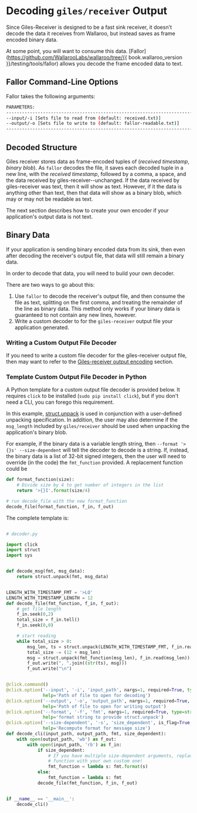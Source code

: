 # Decoding `giles/receiver` Output

Since Giles-Receiver is designed to be a fast sink receiver, it doesn't decode the data it receives from Wallaroo, but instead saves as frame encoded binary data.

At some point, you will want to consume this data. [Fallor](https://github.com/WallarooLabs/wallaroo/tree/{{ book.wallaroo_version }}/testing/tools/fallor) allows you decode the frame encoded data to text.

## Fallor Command-Line Options

Fallor takes the following arguments:

```bash
PARAMETERS:
-------------------------------------------------------------------------------
--input/-i [Sets file to read from (default: received.txt)]
--output/-o [Sets file to write to (default: fallor-readable.txt)]
-------------------------------------------------------------------------------
```

## Decoded Structure

Giles receiver stores data as frame-encoded tuples of (_received timestamp_, _binary blob_). As `fallor` decodes the file, it saves each decoded tuple in a new line, with the _received timestamp_, followed by a comma, a space, and the data received by giles-receiver--unchanged.
If the data received by giles-receiver was text, then it will show as text. However, if it the data is anything other than text, then that data will show as a binary blob, which may or may not be readable as text.

The next section describes how to create your own encoder if your application's output data is not text.

## Binary Data

If your application is sending binary encoded data from its sink, then even after decoding the receiver's output file, that data will still remain a binary data.

In order to decode that data, you will need to build your own decoder.

There are two ways to go about this:

1. Use `fallor` to decode the receiver's output file, and then consume the file as text, splitting on the first comma, and treating the remainder of the line as binary data. This method only works if your binary data is guaranteed to not contain any new lines, however.
2. Write a custom decoder to for the `giles-receiver` output file your application generated.

### Writing a Custom Output File Decoder

If you need to write a custom file decoder for the giles-receiver output file, then may want to refer to the [Giles-receiver output encoding](/book/wallaroo-tools/giles-receiver.md#output-file-encoding) section.

### Template Custom Output File Decoder in Python

A Python template for a custom output file decoder is provided below. It requires `click` to be installed (`sudo pip install click`), but if you don't need a CLI, you can forego this requirement.

In this example, [struct.unpack](https://docs.python.org/2/library/struct.html#struct.unpack) is used in conjunction with a user-defined unpacking specification.
In addition, the user may also determine if the `msg_length` included by `giles/receiver` should be used when unpacking the application's binary blob.

For example, if the binary data is a variable length string, then `--format '>{}s' --size-dependent` will tell the decoder to decode is a string.
If, instead, the binary data is a list of 32-bit signed integers, then the user will need to override (in the code) the `fmt_function` provided.
A replacement function could be

```python
def format_function(size):
    # Divide size by 4 to get number of integers in the list
    return '>{}I'.format(size/4)

# run decode_file with the new format_function
decode_file(format_function, f_in, f_out)
```

The complete template is:

```python

# decoder.py

import click
import struct
import sys


def decode_msg(fmt, msg_data):
    return struct.unpack(fmt, msg_data)


LENGTH_WITH_TIMESTAMP_FMT = '>LQ'
LENGTH_WITH_TIMESTAMP_LENGTH = 12
def decode_file(fmt_function, f_in, f_out):
    # get file length
    f_in.seek(0,2)
    total_size = f_in.tell()
    f_in.seek(0,0)

    # start reading
    while total_size > 0:
        msg_len, ts = struct.unpack(LENGTH_WITH_TIMESTAMP_FMT, f_in.read(12))
        total_size -= (12 + msg_len)
        msg = struct.unpack(fmt_function(msg_len), f_in.read(msg_len))[0]
        f_out.write(", ".join((str(ts), msg)))
        f_out.write("\n")


@click.command()
@click.option('--input', '-i', 'input_path', nargs=1, required=True, type=str,
              help='Path of file to open for decoding')
@click.option('--output', '-o', 'output_path', nargs=1, required=True, type=str,
              help='Path of file to open for writing output')
@click.option('--format', '-f', 'fmt', nargs=1, required=True, type=str,
              help='format string to provide struct.unpack')
@click.option('--size-dependent', '-s', 'size_dependent', is_flag=True, default=False,
              help='Recompute format for message size')
def decode_cli(input_path, output_path, fmt, size_dependent):
    with open(output_path, 'wb') as f_out:
        with open(input_path, 'rb') as f_in:
            if size_dependent:
                # If you have multiple size-dependent arguments, replace this
                # function with your own custom one!
                fmt_function = lambda s: fmt.format(s)
            else:
                fmt_function = lambda s: fmt
            decode_file(fmt_function, f_in, f_out)


if __name__ == '__main__':
    decode_cli()
```
